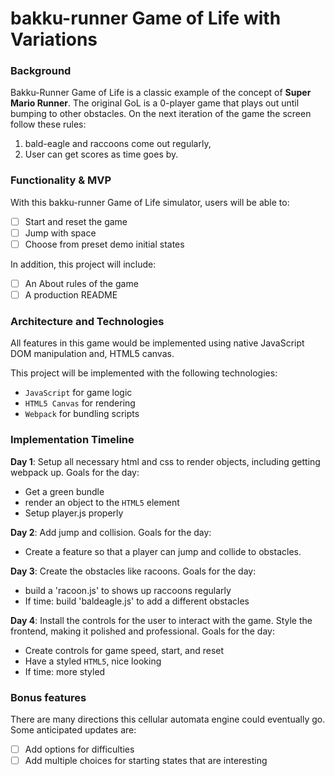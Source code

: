 # bakku-runner Game of Life with Variations

### Background

Bakku-Runner Game of Life is a classic example of the concept of **Super Mario Runner**.  The original GoL is a 0-player game that plays out until bumping to other obstacles. On the next iteration of the game the screen follow these rules:

1) bald-eagle and raccoons come out regularly,
2) User can get scores as time goes by.  

### Functionality & MVP  

With this bakku-runner Game of Life simulator, users will be able to:

- [ ] Start and reset the game
- [ ] Jump with space
- [ ] Choose from preset demo initial states

In addition, this project will include:

- [ ] An About rules of the game
- [ ] A production README

### Architecture and Technologies

All features in this game would be implemented using native JavaScript DOM manipulation and, HTML5 canvas.

This project will be implemented with the following technologies:

- `JavaScript` for game logic
- `HTML5 Canvas` for rendering
- `Webpack` for bundling scripts

### Implementation Timeline

**Day 1**: Setup all necessary html and css to render objects, including getting webpack up. Goals for the day:

- Get a green bundle
- render an object to the `HTML5` element
- Setup player.js properly

**Day 2**: Add jump and collision. Goals for the day: 

- Create a feature so that a player can jump and collide to obstacles.

**Day 3**: Create the obstacles like racoons. Goals for the day:

- build a 'racoon.js' to shows up raccoons regularly
- If time: build 'baldeagle.js' to add a different obstacles

**Day 4**: Install the controls for the user to interact with the game.  Style the frontend, making it polished and professional.  Goals for the day:

- Create controls for game speed, start, and reset
- Have a styled `HTML5`, nice looking
- If time: more styled


### Bonus features

There are many directions this cellular automata engine could eventually go.  Some anticipated updates are:

- [ ] Add options for difficulties
- [ ] Add multiple choices for starting states that are interesting
